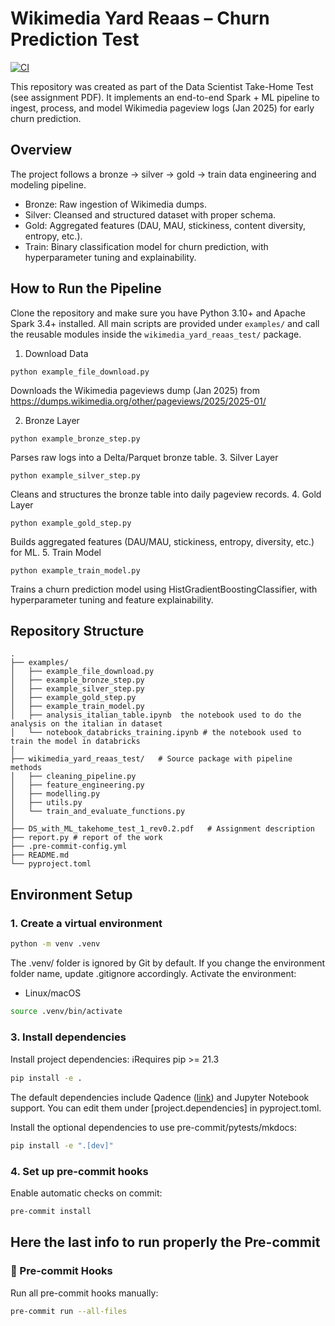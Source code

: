 # Wikimedia Yard Reaas – Churn Prediction Test

[![CI](https://github.com/giovanniminuto/my-py-template/actions/workflows/ci.yml/badge.svg)](https://github.com/giovanniminuto/my-py-template/actions/workflows/ci.yml)

This repository was created as part of the Data Scientist Take-Home Test (see assignment PDF).
It implements an end-to-end Spark + ML pipeline to ingest, process, and model Wikimedia pageview logs (Jan 2025) for early churn prediction.

## Overview
The project follows a bronze → silver → gold → train data engineering and modeling pipeline.
- Bronze: Raw ingestion of Wikimedia dumps.
- Silver: Cleansed and structured dataset with proper schema.
- Gold: Aggregated features (DAU, MAU, stickiness, content diversity, entropy, etc.).
- Train: Binary classification model for churn prediction, with hyperparameter tuning and explainability.


## How to Run the Pipeline
Clone the repository and make sure you have Python 3.10+ and Apache Spark 3.4+ installed.
All main scripts are provided under `examples/` and call the reusable modules inside the `wikimedia_yard_reaas_test/` package.
1. Download Data
```
python example_file_download.py
```
Downloads the Wikimedia pageviews dump (Jan 2025) from
https://dumps.wikimedia.org/other/pageviews/2025/2025-01/

2. Bronze Layer
```
python example_bronze_step.py
```
Parses raw logs into a Delta/Parquet bronze table.
3. Silver Layer
```
python example_silver_step.py
```
Cleans and structures the bronze table into daily pageview records.
4. Gold Layer
```
python example_gold_step.py
```
Builds aggregated features (DAU/MAU, stickiness, entropy, diversity, etc.) for ML.
5. Train Model
```
python example_train_model.py
```
Trains a churn prediction model using HistGradientBoostingClassifier, with hyperparameter tuning and feature explainability.
## Repository Structure
```
.
├── examples/
│   ├── example_file_download.py
│   ├── example_bronze_step.py
│   ├── example_silver_step.py
│   ├── example_gold_step.py
│   ├── example_train_model.py
│   ├── analysis_italian_table.ipynb  the notebook used to do the analysis on the italian in dataset
│   └── notebook_databricks_training.ipynb # the notebook used to train the model in databricks
│
├── wikimedia_yard_reaas_test/   # Source package with pipeline methods
│   ├── cleaning_pipeline.py
│   ├── feature_engineering.py
│   ├── modelling.py
│   ├── utils.py
│   └── train_and_evaluate_functions.py
│
├── DS_with_ML_takehome_test_1_rev0.2.pdf   # Assignment description
├── report.py # report of the work
├── .pre-commit-config.yml
├── README.md
└── pyproject.toml
```
## Environment Setup

### 1. Create a virtual environment

```bash
python -m venv .venv
```
The .venv/ folder is ignored by Git by default.
If you change the environment folder name, update .gitignore accordingly.
Activate the environment:
- Linux/macOS
```bash
source .venv/bin/activate
```

### 3. Install dependencies
Install project dependencies:
ℹRequires pip >= 21.3
```bash
pip install -e .
```
The default dependencies include Qadence ([link](https://github.com/pasqal-io/qadence)) and Jupyter Notebook support.
You can edit them under [project.dependencies] in pyproject.toml.

Install the optional dependencies to use pre-commit/pytests/mkdocs:
```bash
pip install -e ".[dev]"
```

### 4. Set up pre-commit hooks
Enable automatic checks on commit:
```bash
pre-commit install
```

## Here the last info to run properly the Pre-commit

### 🧹 Pre-commit Hooks

Run all pre-commit hooks manually:
```bash
pre-commit run --all-files
```
